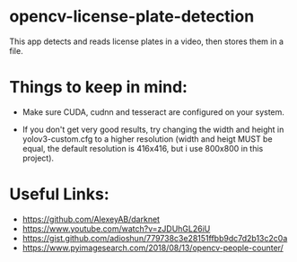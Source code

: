 # opencv-license-plate-detection

This app detects and reads license plates in a video, then stores them in a file.

# Things to keep in mind:

- Make sure CUDA, cudnn and tesseract are configured on your system.

- If you don't get very good results, try changing the width and height in yolov3-custom.cfg to a higher resolution (width and heigt MUST be equal, the default resolution is 416x416, but i use 800x800 in this project).

# Useful Links:

- https://github.com/AlexeyAB/darknet
- https://www.youtube.com/watch?v=zJDUhGL26iU
- https://gist.github.com/adioshun/779738c3e28151ffbb9dc7d2b13c2c0a
- https://www.pyimagesearch.com/2018/08/13/opencv-people-counter/